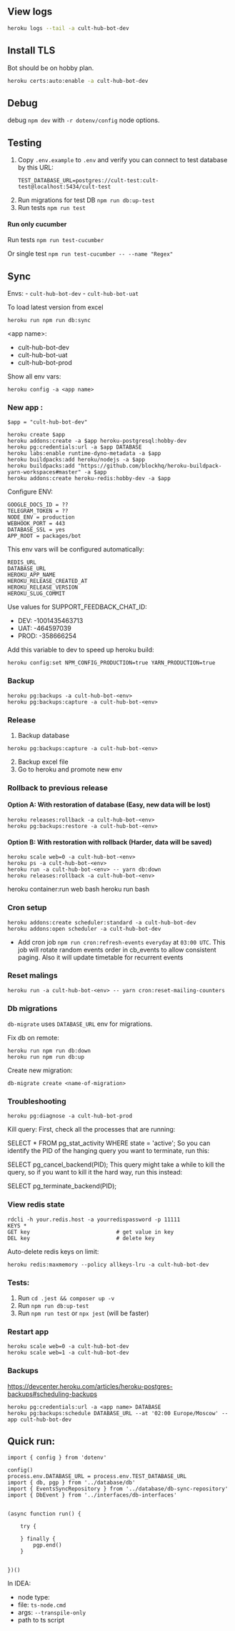 
## View logs

```bash
heroku logs --tail -a cult-hub-bot-dev
```

## Install TLS


Bot should be on hobby plan.

```bash
heroku certs:auto:enable -a cult-hub-bot-dev
```


## Debug

debug `npm dev` with `-r dotenv/config` node options. 

## Testing

1. Copy `.env.example` to  `.env` and verify you can connect to test database by this URL:
    ```
    TEST_DATABASE_URL=postgres://cult-test:cult-test@localhost:5434/cult-test
    ```
2. Run migrations for test DB `npm run db:up-test`
3. Run tests `npm run test`

#### Run only cucumber

Run tests `npm run test-cucumber`

Or single test `npm run test-cucumber -- --name "Regex"`


## Sync

Envs:
    - `cult-hub-bot-dev`
    - `cult-hub-bot-uat`

To load latest version from excel
```
heroku run npm run db:sync
```

\<app name\>:
- cult-hub-bot-dev
- cult-hub-bot-uat
- cult-hub-bot-prod

Show all env vars:
```
heroku config -a <app name>
```

### New app :
```
$app = "cult-hub-bot-dev"

heroku create $app
heroku addons:create -a $app heroku-postgresql:hobby-dev
heroku pg:credentials:url -a $app DATABASE
heroku labs:enable runtime-dyno-metadata -a $app
heroku buildpacks:add heroku/nodejs -a $app
heroku buildpacks:add "https://github.com/blockhq/heroku-buildpack-yarn-workspaces#master" -a $app
heroku addons:create heroku-redis:hobby-dev -a $app
```

Configure ENV:
```
GOOGLE_DOCS_ID = ??
TELEGRAM_TOKEN = ??
NODE_ENV = production
WEBHOOK_PORT = 443
DATABASE_SSL = yes
APP_ROOT = packages/bot
```

This env vars will be configured automatically:
```
REDIS_URL
DATABASE_URL
HEROKU_APP_NAME
HEROKU_RELEASE_CREATED_AT
HEROKU_RELEASE_VERSION
HEROKU_SLUG_COMMIT
```

Use values for SUPPORT_FEEDBACK_CHAT_ID:

* DEV: -1001435463713
* UAT: -464597039
* PROD: -358666254

Add this variable to dev to speed up heroku build:
```
heroku config:set NPM_CONFIG_PRODUCTION=true YARN_PRODUCTION=true
```

### Backup
```
heroku pg:backups -a cult-hub-bot-<env>
heroku pg:backups:capture -a cult-hub-bot-<env>
```

### Release
1. Backup database
```
heroku pg:backups:capture -a cult-hub-bot-<env>
```
2. Backup excel file
3. Go to heroku and promote new env 

### Rollback to previous release

#### Option A: With restoration of database (Easy, new data will be lost)

```
heroku releases:rollback -a cult-hub-bot-<env>
heroku pg:backups:restore -a cult-hub-bot-<env>
```

#### Option B: With restoration with rollback (Harder, data will be saved)
```
heroku scale web=0 -a cult-hub-bot-<env>
heroku ps -a cult-hub-bot-<env>
heroku run -a cult-hub-bot-<env> -- yarn db:down
heroku releases:rollback -a cult-hub-bot-<env>
```

heroku container:run web bash
heroku run bash


### Cron setup
```
heroku addons:create scheduler:standard -a cult-hub-bot-dev
heroku addons:open scheduler -a cult-hub-bot-dev
```
 - Add cron job `npm run cron:refresh-events` `everyday` at `03:00 UTC`. 
   This job will rotate random events order in cb_events to allow consistent paging. Also it will update timetable for recurrent events

### Reset malings
```
heroku run -a cult-hub-bot-<env> -- yarn cron:reset-mailing-counters
```

### Db migrations

`db-migrate` uses `DATABASE_URL` env for migrations.

Fix db on remote:
```
heroku run npm run db:down
heroku run npm run db:up
``` 

Create new migration:
```
db-migrate create <name-of-migration>
```

### Troubleshooting

```
heroku pg:diagnose -a cult-hub-bot-prod
```

Kill query:
First, check all the processes that are running:

SELECT * FROM pg_stat_activity WHERE state = 'active';
So you can identify the PID of the hanging query you want to terminate, run this:

SELECT pg_cancel_backend(PID);
This query might take a while to kill the query, so if you want to kill it the hard way, run this instead:

SELECT pg_terminate_backend(PID);


### View redis state

```
rdcli -h your.redis.host -a yourredispassword -p 11111
KEYS * 
GET key                           # get value in key
DEL key                           # delete key
```

Auto-delete redis keys on limit:
```
heroku redis:maxmemory --policy allkeys-lru -a cult-hub-bot-dev
```

### Tests:

1. Run `cd .jest && composer up -v`
2. Run `npm run db:up-test`
3. Run `npm run test` or `npx jest` (will be faster)

### Restart app
```
heroku scale web=0 -a cult-hub-bot-dev
heroku scale web=1 -a cult-hub-bot-dev

```
### Backups

https://devcenter.heroku.com/articles/heroku-postgres-backups#scheduling-backups

```
heroku pg:credentials:url -a <app name> DATABASE
heroku pg:backups:schedule DATABASE_URL --at '02:00 Europe/Moscow' --app cult-hub-bot-dev
```

## Quick run:

```
import { config } from 'dotenv'

config()
process.env.DATABASE_URL = process.env.TEST_DATABASE_URL
import { db, pgp } from '../database/db'
import { EventsSyncRepository } from '../database/db-sync-repository'
import { DbEvent } from '../interfaces/db-interfaces'


(async function run() {

    try {

    } finally {
        pgp.end()
    }


})()
```

In IDEA:

- node type:
- file: `ts-node.cmd`
- args: `--transpile-only`
- path to ts script

